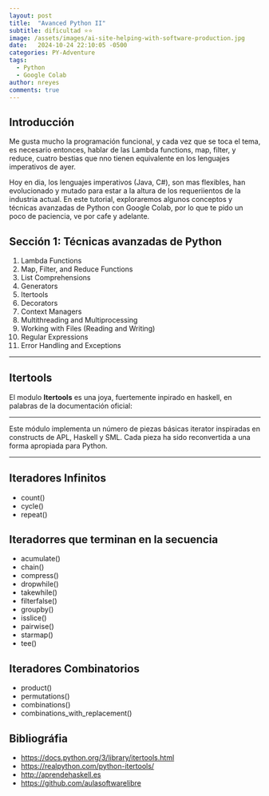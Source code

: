 ```yaml
---
layout: post
title:  "Avanced Python II"
subtitle: dificultad ⭐⭐
image: /assets/images/ai-site-helping-with-software-production.jpg
date:   2024-10-24 22:10:05 -0500
categories: PY-Adventure
tags:
  - Python
  - Google Colab
author: nreyes
comments: true
---
```


## Introducción

Me gusta mucho la programación funcional, y cada vez que se toca el tema, es necesario entonces, hablar de las Lambda functions, map, filter, y reduce, cuatro bestias que nno tienen equivalente en los lenguajes imperativos de ayer.

Hoy en dia, los lenguajes imperativos (Java, C#), son mas flexibles, han evolucionado y mutado para estar a la altura de los requeriientos de la industria actual. En este tutorial, exploraremos algunos conceptos y técnicas avanzadas de Python con Google Colab, por lo que te pido un poco de paciencia, ve por cafe y adelante.

## Sección 1: Técnicas avanzadas de Python

1. Lambda Functions
2. Map, Filter, and Reduce Functions
3. List Comprehensions
4. Generators
5. Itertools
6. Decorators
7. Context Managers
8. Multithreading and Multiprocessing
9. Working with Files (Reading and Writing)
10. Regular Expressions
11. Error Handling and Exceptions

***

## Itertools

El modulo **Itertools** es una joya, fuertemente inpirado en haskell, en palabras de la documentación oficial:

***
Este módulo implementa un número de piezas básicas iterator inspiradas en constructs de APL, Haskell y SML. Cada pieza ha sido reconvertida a una forma apropiada para Python.
***

## Iteradores Infinitos
- count()
- cycle()
- repeat()

## Iteradorres que terminan en la secuencia
- acumulate()
- chain()
- compress()
- dropwhile()
- takewhile()
- filterfalse()
- groupby()
- isslice()
- pairwise()
- starmap()
- tee()

## Iteradores Combinatorios
- product()
- permutations()
- combinations()
- combinations_with_replacement()

## Bibliográfia
- https://docs.python.org/3/library/itertools.html
- https://realpython.com/python-itertools/
- http://aprendehaskell.es
- https://github.com/aulasoftwarelibre
